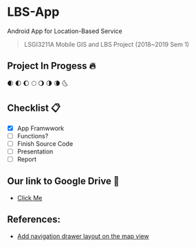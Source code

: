 # LBS-App
Android App for Location-Based Service
> LSGI3211A Mobile GIS and LBS Project (2018~2019 Sem 1)  

## Project In Progess :fire:

:waxing_crescent_moon:
:first_quarter_moon:
:waxing_gibbous_moon:
:full_moon:
:waning_gibbous_moon:
:last_quarter_moon:
:waning_crescent_moon:
:last_quarter_moon_with_face:

## Checklist :clipboard:
- [x] App Framwwork
- [ ] Functions?
- [ ] Finish Source Code
- [ ] Presentation
- [ ] Report

## Our link to Google Drive :notebook:
+ [Click Me](https://drive.google.com/drive/folders/1jKESlUAu47_kCLUAsmu85XIGaOQLXYrt)

## References:
+ [Add navigation drawer layout on the map view](https://stackoverflow.com/questions/45604680/android-add-navigation-drawer-to-default-maps-activity)

